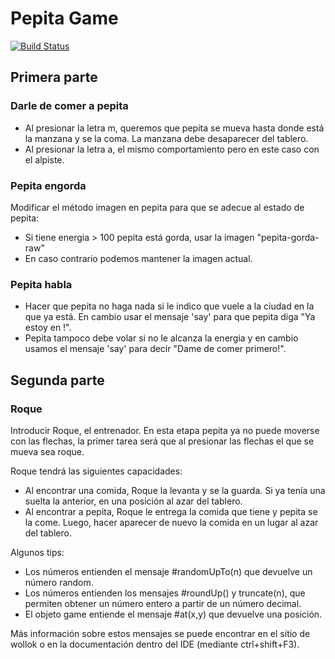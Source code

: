 # Pepita Game
 
[![Build Status](https://github.com/wollok/pepitaGame/actions/workflows/ci.yml/badge.svg)](https://github.com/wollok/pepitaGame/actions/workflows/ci.yml)

## Primera parte
### Darle de comer a pepita
- Al presionar la letra m, queremos que pepita se mueva hasta donde está la manzana y se la coma. La manzana debe desaparecer del tablero.
- Al presionar la letra a, el mismo comportamiento pero en este caso con el alpiste.

### Pepita engorda
Modificar el método imagen en pepita para que se adecue al estado de pepita:
- Si tiene energia > 100 pepita está gorda, usar la imagen "pepita-gorda-raw"
- En caso contrario podemos mantener la imagen actual.

### Pepita habla
- Hacer que pepita no haga nada si le indico que vuele a la ciudad en la que ya está. En cambio usar el mensaje 'say' para que pepita diga "Ya estoy en <nombre de la ciudad>!".
- Pepita tampoco debe volar si no le alcanza la energia y en cambio usamos el mensaje 'say' para decir "Dame de comer primero!".

## Segunda parte
### Roque
Introducir Roque, el entrenador. En esta etapa pepita ya no puede moverse con las flechas, la primer tarea será que al presionar las flechas el que se mueva sea roque.

Roque tendrá las siguientes capacidades:
- Al encontrar una comida, Roque la levanta y se la guarda. Si ya tenía una suelta la anterior, en una posición al azar del tablero.
- Al encontrar a pepita, Roque le entrega la comida que tiene y pepita se la come. Luego, hacer aparecer de nuevo la comida en un lugar al azar del tablero.

Algunos tips:
- Los números entienden el mensaje #randomUpTo(n) que devuelve un número random.
- Los números entienden los mensajes #roundUp() y truncate(n), que permiten obtener un número entero a partir de un número decimal.
- El objeto game entiende el mensaje #at(x,y) que devuelve una posición.

Más información sobre estos mensajes se puede encontrar en el sitio de wollok o en la documentación dentro del IDE (mediante ctrl+shift+F3).

